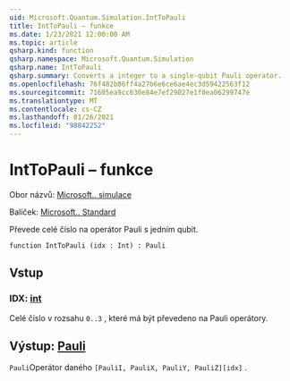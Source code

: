 ```yaml
---
uid: Microsoft.Quantum.Simulation.IntToPauli
title: IntToPauli – funkce
ms.date: 1/23/2021 12:00:00 AM
ms.topic: article
qsharp.kind: function
qsharp.namespace: Microsoft.Quantum.Simulation
qsharp.name: IntToPauli
qsharp.summary: Converts a integer to a single-qubit Pauli operator.
ms.openlocfilehash: 76f482b86ff4a27b6e6ce6ae4ec3d59422563f12
ms.sourcegitcommit: 71605ea9cc630e84e7ef29027e1f0ea06299747e
ms.translationtype: MT
ms.contentlocale: cs-CZ
ms.lasthandoff: 01/26/2021
ms.locfileid: "98842252"
---
```

# <a name="inttopauli-function"></a>IntToPauli – funkce

Obor názvů: [Microsoft.. simulace](xref:Microsoft.Quantum.Simulation)

Balíček: [Microsoft.. Standard](https://nuget.org/packages/Microsoft.Quantum.Standard)


Převede celé číslo na operátor Pauli s jedním qubit.

```qsharp
function IntToPauli (idx : Int) : Pauli
```


## <a name="input"></a>Vstup

### <a name="idx--int"></a>IDX: [int](xref:microsoft.quantum.lang-ref.int)

Celé číslo v rozsahu `0..3` , které má být převedeno na Pauli operátory.



## <a name="output--pauli"></a>Výstup: [Pauli](xref:microsoft.quantum.lang-ref.pauli)

`Pauli`Operátor daného `[PauliI, PauliX, PauliY, PauliZ][idx]` .